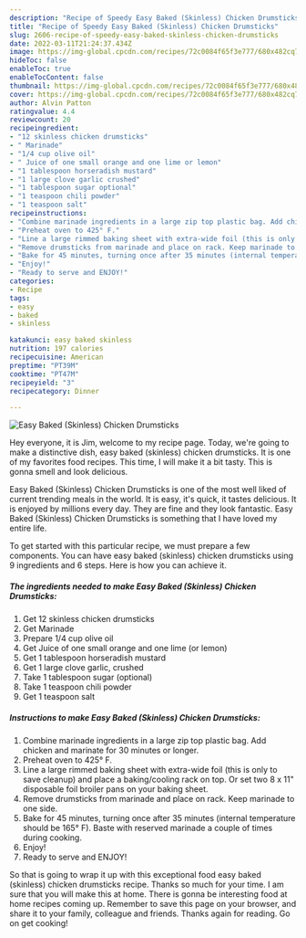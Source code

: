 ```yaml
---
description: "Recipe of Speedy Easy Baked (Skinless) Chicken Drumsticks"
title: "Recipe of Speedy Easy Baked (Skinless) Chicken Drumsticks"
slug: 2606-recipe-of-speedy-easy-baked-skinless-chicken-drumsticks
date: 2022-03-11T21:24:37.434Z
image: https://img-global.cpcdn.com/recipes/72c0084f65f3e777/680x482cq70/easy-baked-skinless-chicken-drumsticks-recipe-main-photo.jpg
hideToc: false
enableToc: true
enableTocContent: false
thumbnail: https://img-global.cpcdn.com/recipes/72c0084f65f3e777/680x482cq70/easy-baked-skinless-chicken-drumsticks-recipe-main-photo.jpg
cover: https://img-global.cpcdn.com/recipes/72c0084f65f3e777/680x482cq70/easy-baked-skinless-chicken-drumsticks-recipe-main-photo.jpg
author: Alvin Patton
ratingvalue: 4.4
reviewcount: 20
recipeingredient:
- "12 skinless chicken drumsticks"
- " Marinade"
- "1/4 cup olive oil"
- " Juice of one small orange and one lime or lemon"
- "1 tablespoon horseradish mustard"
- "1 large clove garlic crushed"
- "1 tablespoon sugar optional"
- "1 teaspoon chili powder"
- "1 teaspoon salt"
recipeinstructions:
- "Combine marinade ingredients in a large zip top plastic bag. Add chicken and marinate for 30 minutes or longer."
- "Preheat oven to 425° F."
- "Line a large rimmed baking sheet with extra-wide foil (this is only to save cleanup) and place a baking/cooling rack on top. Or set two 8 x 11&#34; disposable foil broiler pans on your baking sheet."
- "Remove drumsticks from marinade and place on rack. Keep marinade to one side."
- "Bake for 45 minutes, turning once after 35 minutes (internal temperature should be 165° F). Baste with reserved marinade a couple of times during cooking."
- "Enjoy!"
- "Ready to serve and ENJOY!"
categories:
- Recipe
tags:
- easy
- baked
- skinless

katakunci: easy baked skinless 
nutrition: 197 calories
recipecuisine: American
preptime: "PT39M"
cooktime: "PT47M"
recipeyield: "3"
recipecategory: Dinner

---
```



![Easy Baked (Skinless) Chicken Drumsticks](https://img-global.cpcdn.com/recipes/72c0084f65f3e777/680x482cq70/easy-baked-skinless-chicken-drumsticks-recipe-main-photo.jpg)

Hey everyone, it is Jim, welcome to my recipe page. Today, we're going to make a distinctive dish, easy baked (skinless) chicken drumsticks. It is one of my favorites food recipes. This time, I will make it a bit tasty. This is gonna smell and look delicious.



Easy Baked (Skinless) Chicken Drumsticks is one of the most well liked of current trending meals in the world. It is easy, it's quick, it tastes delicious. It is enjoyed by millions every day. They are fine and they look fantastic. Easy Baked (Skinless) Chicken Drumsticks is something that I have loved my entire life.


To get started with this particular recipe, we must prepare a few components. You can have easy baked (skinless) chicken drumsticks using 9 ingredients and 6 steps. Here is how you can achieve it.

<!--inarticleads1-->

##### The ingredients needed to make Easy Baked (Skinless) Chicken Drumsticks:

1. Get 12 skinless chicken drumsticks
1. Get  Marinade
1. Prepare 1/4 cup olive oil
1. Get  Juice of one small orange and one lime (or lemon)
1. Get 1 tablespoon horseradish mustard
1. Get 1 large clove garlic, crushed
1. Take 1 tablespoon sugar (optional)
1. Take 1 teaspoon chili powder
1. Get 1 teaspoon salt




<!--inarticleads2-->

##### Instructions to make Easy Baked (Skinless) Chicken Drumsticks:

1. Combine marinade ingredients in a large zip top plastic bag. Add chicken and marinate for 30 minutes or longer.
1. Preheat oven to 425° F.
1. Line a large rimmed baking sheet with extra-wide foil (this is only to save cleanup) and place a baking/cooling rack on top. Or set two 8 x 11&#34; disposable foil broiler pans on your baking sheet.
1. Remove drumsticks from marinade and place on rack. Keep marinade to one side.
1. Bake for 45 minutes, turning once after 35 minutes (internal temperature should be 165° F). Baste with reserved marinade a couple of times during cooking.
1. Enjoy!
1. Ready to serve and ENJOY!



So that is going to wrap it up with this exceptional food easy baked (skinless) chicken drumsticks recipe. Thanks so much for your time. I am sure that you will make this at home. There is gonna be interesting food at home recipes coming up. Remember to save this page on your browser, and share it to your family, colleague and friends. Thanks again for reading. Go on get cooking!
